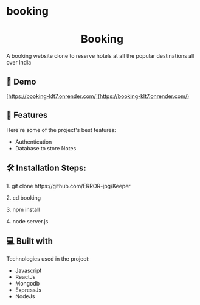 # booking

<h1 align="center" id="title">Booking</h1>

<p id="description">A booking website clone to reserve hotels at all the popular destinations all over India</p>

<h2>🚀 Demo</h2>

[https://booking-klt7.onrender.com/](https://booking-klt7.onrender.com/)

  
  
<h2>🧐 Features</h2>

Here're some of the project's best features:

*   Authentication
*   Database to store Notes

<h2>🛠️ Installation Steps:</h2>

<p>1. git clone https://github.com/ERROR-jpg/Keeper</p>

<p>2. cd booking</p>

<p>3. npm install</p>

<p>4. node server.js</p>

  
  
<h2>💻 Built with</h2>

Technologies used in the project:

*   Javascript
*   ReactJs
*   Mongodb
*   ExpressJs
*   NodeJs
